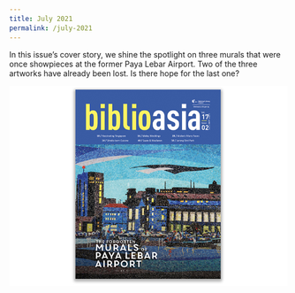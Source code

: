 ```yaml
---
title: July 2021
permalink: /july-2021
---
```

In this issue’s cover story, we shine the spotlight on three murals that were once showpieces at the former Paya Lebar Airport. Two of the three artworks have already been lost. Is there hope for the last one?  

<img src="/images/Vol-17-issue-2/cover.jpg">
